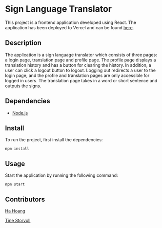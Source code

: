 # Sign Language Translator

This project is a frontend application developed using React. The application has been deployed to Vercel and can be found [here]().

## Description

The application is a sign language translator which consists of three pages: a login page, translation page and profile page. The profile page displays a translation history and has a button for clearing the history. In addition, a user can click a logout button to logout. Logging out redirects a user to the login page, and the profile and translation pages are only accessible for logged in users. The translation page takes in a word or short sentence and outputs the signs.

## Dependencies

- [Node.js](https://nodejs.org/en/)

## Install

To run the project, first install the dependencies:

```
npm install
```

## Usage

Start the application by running the following command:

```
npm start
```

## Contributors

[Ha Hoang](https://gitlab.com/hhoan)

[Tine Storvoll](https://gitlab.com/TLS97)
